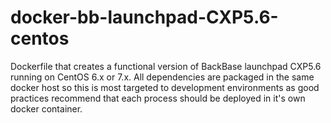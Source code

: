 # docker-bb-launchpad-CXP5.6-centos
Dockerfile that creates a functional version of BackBase launchpad CXP5.6 running on CentOS 6.x or 7.x. All dependencies are packaged in the same docker host so this is most targeted to development environments as good practices recommend that each process should be deployed in it's own docker container.

